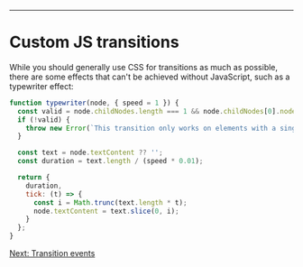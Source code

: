 ------
# **Custom JS transitions**
While you should generally use CSS for transitions as much as possible, there are some effects that can't be achieved without JavaScript, such as a typewriter effect:
```js title="src/routes/part2/transitions/custom-js-transitions/+page.svelte" {7-16}
function typewriter(node, { speed = 1 }) {
  const valid = node.childNodes.length === 1 && node.childNodes[0].nodeType === Node.TEXT_NODE;
  if (!valid) {
    throw new Error(`This transition only works on elements with a single text node child`);
  }

  const text = node.textContent ?? '';
  const duration = text.length / (speed * 0.01);

  return {
    duration,
    tick: (t) => {
      const i = Math.trunc(text.length * t);
      node.textContent = text.slice(0, i);
    }
  };
}
```
[Next: Transition events](/part2/transitions/adding-parameters)
